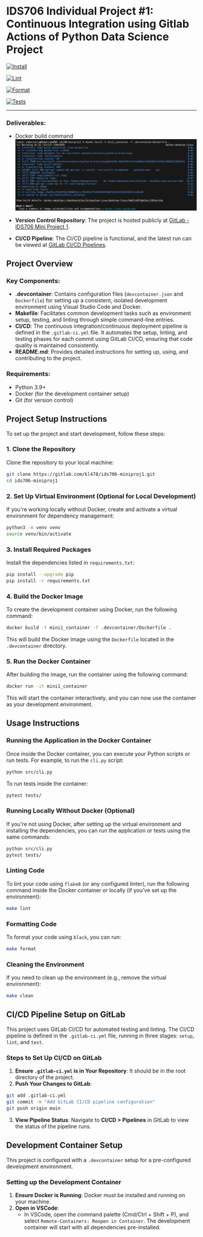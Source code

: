 # IDS706 Individual Project #1: Continuous Integration using Gitlab Actions of Python Data Science Project


[![Install](https://github.com/Reby0217/ids706-indvidual1/actions/workflows/install.yml/badge.svg)](https://github.com/Reby0217/ids706-indvidual1/actions/workflows/install.yml)

[![Lint](https://github.com/Reby0217/ids706-indvidual1/actions/workflows/lint.yml/badge.svg)](https://github.com/Reby0217/ids706-indvidual1/actions/workflows/lint.yml)

[![Format](https://github.com/Reby0217/ids706-indvidual1/actions/workflows/format.yml/badge.svg)](https://github.com/Reby0217/ids706-indvidual1/actions/workflows/format.yml)

[![Tests](https://github.com/Reby0217/ids706-indvidual1/actions/workflows/test.yml/badge.svg)](https://github.com/Reby0217/ids706-indvidual1/actions/workflows/test.yml)


---

### Deliverables:
- Docker build command
![Docker](screenshots/Docker.png)

- **Version Control Repository**: The project is hosted publicly at [GitLab - IDS706 Mini Project 1](https://gitlab.com/kl478/ids706-miniproj1).
- **CI/CD Pipeline**: The CI/CD pipeline is functional, and the latest run can be viewed at [GitLab CI/CD Pipelines](https://gitlab.com/kl478/ids706-miniproj1/-/pipelines).

## Project Overview

### Key Components:
- **.devcontainer**: Contains configuration files (`devcontainer.json` and `Dockerfile`) for setting up a consistent, isolated development environment using Visual Studio Code and Docker.
- **Makefile**: Facilitates common development tasks such as environment setup, testing, and linting through simple command-line entries.
- **CI/CD**: The continuous integration/continuous deployment pipeline is defined in the `.gitlab-ci.yml` file. It automates the setup, linting, and testing phases for each commit using GitLab CI/CD, ensuring that code quality is maintained consistently.
- **README.md**: Provides detailed instructions for setting up, using, and contributing to the project.

### Requirements:
- Python 3.9+
- Docker (for the development container setup)
- Git (for version control)

## Project Setup Instructions

To set up the project and start development, follow these steps:

### 1. Clone the Repository

Clone the repository to your local machine:

```bash
git clone https://gitlab.com/kl478/ids706-miniproj1.git
cd ids706-miniproj1
```

### 2. Set Up Virtual Environment (Optional for Local Development)

If you're working locally without Docker, create and activate a virtual environment for dependency management:

```bash
python3 -m venv venv
source venv/bin/activate
```

### 3. Install Required Packages

Install the dependencies listed in `requirements.txt`:

```bash
pip install --upgrade pip
pip install -r requirements.txt
```

### 4. Build the Docker Image

To create the development container using Docker, run the following command:

```bash
docker build -t mini1_container -f .devcontainer/Dockerfile .
```

This will build the Docker image using the `Dockerfile` located in the `.devcontainer` directory.

### 5. Run the Docker Container

After building the image, run the container using the following command:

```bash
docker run -it mini1_container
```

This will start the container interactively, and you can now use the container as your development environment.

## Usage Instructions

### Running the Application in the Docker Container

Once inside the Docker container, you can execute your Python scripts or run tests. For example, to run the `cli.py` script:

```bash
python src/cli.py
```

To run tests inside the container:

```bash
pytest tests/
```

### Running Locally Without Docker (Optional)

If you're not using Docker, after setting up the virtual environment and installing the dependencies, you can run the application or tests using the same commands:

```bash
python src/cli.py
pytest tests/
```

### Linting Code

To lint your code using `flake8` (or any configured linter), run the following command inside the Docker container or locally (if you’ve set up the environment):

```bash
make lint
```

### Formatting Code

To format your code using `black`, you can run:

```bash
make format
```

### Cleaning the Environment

If you need to clean up the environment (e.g., remove the virtual environment):

```bash
make clean
```

## CI/CD Pipeline Setup on GitLab

This project uses GitLab CI/CD for automated testing and linting. The CI/CD pipeline is defined in the `.gitlab-ci.yml` file, running in three stages: `setup`, `lint`, and `test`.

### Steps to Set Up CI/CD on GitLab

1. **Ensure `.gitlab-ci.yml` is in Your Repository**: It should be in the root directory of the project.
2. **Push Your Changes to GitLab**: 

```bash
git add .gitlab-ci.yml
git commit -m "Add GitLab CI/CD pipeline configuration"
git push origin main
```

3. **View Pipeline Status**: Navigate to **CI/CD > Pipelines** in GitLab to view the status of the pipeline runs.

## Development Container Setup

This project is configured with a `.devcontainer` setup for a pre-configured development environment.

### Setting up the Development Container

1. **Ensure Docker is Running**: Docker must be installed and running on your machine.
2. **Open in VSCode**: 
   - In VSCode, open the command palette (Cmd/Ctrl + Shift + P), and select `Remote-Containers: Reopen in Container`. The development container will start with all dependencies pre-installed.